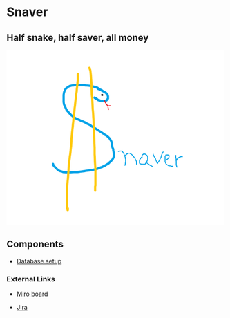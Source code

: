 # Snaver

## Half snake, half saver, all money

![Snaver](docs/images/logo.png)

## Components

* [Database setup](/docs/database.md)

### External Links

* [Miro board](https://miro.com/app/board/o9J_lTRAVVw=/)

* [Jira](https://jira.is-academy.pl/secure/RapidBoard.jspa?rapidView=423&projectKey=JPYDZR2SN)



